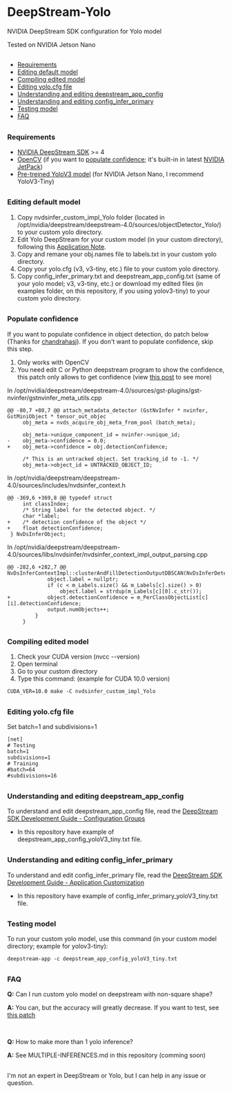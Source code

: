 # DeepStream-Yolo
NVIDIA DeepStream SDK configuration for Yolo model

Tested on NVIDIA Jetson Nano

##

* [Requirements](#requirements)
* [Editing default model](#editing-default-model)
* [Compiling edited model](#compiling-edited-model)
* [Editing yolo.cfg file](#editing-yolocfg-file)
* [Understanding and editing deepstream_app_config](#understanding-and-editing-deepstream_app_config)
* [Understanding and editing config_infer_primary](#understanding-and-editing-config_infer_primary)
* [Testing model](#testing-model)
* [FAQ](#faq)

##

### Requirements
* [NVIDIA DeepStream SDK](https://developer.nvidia.com/deepstream-sdk) >= 4
* [OpenCV](https://opencv.org/releases.html) (if you want to [populate confidence](#populate-confidence); it's built-in in latest [NVIDIA JetPack](https://developer.nvidia.com/embedded/jetpack))
* [Pre-treined YoloV3 model](https://github.com/AlexeyAB/darknet) (for NVIDIA Jetson Nano, I recommend YoloV3-Tiny)

##

### Editing default model
1. Copy nvdsinfer_custom_impl_Yolo folder (located in /opt/nvidia/deepstream/deepstream-4.0/sources/objectDetector_Yolo/) to your custom yolo directory.
2. Edit Yolo DeepStream for your custom model (in your custom directory), following this [Application Note](https://docs.nvidia.com/metropolis/deepstream/4.0/Custom_YOLO_Model_in_the_DeepStream_YOLO_App.pdf).
3. Copy and remane your obj.names file to labels.txt in your custom yolo directory.
4. Copy your yolo.cfg (v3, v3-tiny, etc.) file to your custom yolo directory.
5. Copy config_infer_primary.txt and deepstream_app_config.txt (same of your yolo model; v3, v3-tiny, etc.) or download my edited files (in examples folder, on this repository, if you using yolov3-tiny) to your custom yolo directory.

##

### Populate confidence
If you want to populate confidence in object detection, do patch below (Thanks for [chandrahasj](https://forums.developer.nvidia.com/t/nvinfer-is-not-populating-confidence-field-in-nvdsobjectmeta-ds-4-0/79319/20)). If you don't want to populate confidence, skip this step.

1. Only works with OpenCV
2. You need edit C or Python deepstream program to show the confidence, this patch only allows to get confidence (view [this post](https://forums.developer.nvidia.com/t/nvinfer-is-not-populating-confidence-field-in-nvdsobjectmeta-ds-4-0/79319/20) to see more)

In /opt/nvidia/deepstream/deepstream-4.0/sources/gst-plugins/gst-nvinfer/gstnvinfer_meta_utils.cpp
```
@@ -80,7 +80,7 @@ attach_metadata_detector (GstNvInfer * nvinfer, GstMiniObject * tensor_out_objec
     obj_meta = nvds_acquire_obj_meta_from_pool (batch_meta);
 
     obj_meta->unique_component_id = nvinfer->unique_id;
-    obj_meta->confidence = 0.0;
+    obj_meta->confidence = obj.detectionConfidence;
 
     /* This is an untracked object. Set tracking_id to -1. */
     obj_meta->object_id = UNTRACKED_OBJECT_ID;
```
In /opt/nvidia/deepstream/deepstream-4.0/sources/includes/nvdsinfer_context.h
```
@@ -369,6 +369,8 @@ typedef struct
     int classIndex;
     /* String label for the detected object. */
     char *label;
+    /* detection confidence of the object */
+    float detectionConfidence;
 } NvDsInferObject;
```
In /opt/nvidia/deepstream/deepstream-4.0/sources/libs/nvdsinfer/nvdsinfer_context_impl_output_parsing.cpp
```
@@ -282,6 +282,7 @@ NvDsInferContextImpl::clusterAndFillDetectionOutputDBSCAN(NvDsInferDetectionOutp
             object.label = nullptr;
             if (c < m_Labels.size() && m_Labels[c].size() > 0)
                 object.label = strdup(m_Labels[c][0].c_str());
+            object.detectionConfidence = m_PerClassObjectList[c][i].detectionConfidence;
             output.numObjects++;
         }
     }
```

##

### Compiling edited model
1. Check your CUDA version (nvcc --version)
2. Open terminal
3. Go to your custom directory
4. Type this command: (example for CUDA 10.0 version)
```
CUDA_VER=10.0 make -C nvdsinfer_custom_impl_Yolo
```

##

### Editing yolo.cfg file
Set batch=1 and subdivisions=1
```
[net]
# Testing
batch=1
subdivisions=1
# Training
#batch=64
#subdivisions=16
```

##

### Understanding and editing deepstream_app_config
To understand and edit deepstream_app_config file, read the [DeepStream SDK Development Guide - Configuration Groups](https://docs.nvidia.com/metropolis/deepstream/dev-guide/index.html#page/DeepStream%2520Development%2520Guide%2Fdeepstream_app_config.3.2.html)
* In this repository have example of deepstream_app_config_yoloV3_tiny.txt file.

##

### Understanding and editing config_infer_primary
To understand and edit config_infer_primary file, read the [DeepStream SDK Development Guide - Application Customization](https://docs.nvidia.com/metropolis/deepstream/dev-guide/index.html#page/DeepStream%2520Development%2520Guide%2Fdeepstream_custom_model.html)
* In this repository have example of config_infer_primary_yoloV3_tiny.txt file.

##

### Testing model
To run your custom yolo model, use this command (in your custom model directory; example for yolov3-tiny):
```
deepstream-app -c deepstream_app_config_yoloV3_tiny.txt
```

##

### FAQ
**Q:** Can I run custom yolo model on deepstream with non-square shape?

**A:** You can, but the accuracy will greatly decrease. If you want to test, see [this patch](https://forums.developer.nvidia.com/t/trouble-in-converting-non-square-grid-in-yolo-network-to-tensorrt-via-deepstream/107541/12)

<br>

**Q:** How to make more than 1 yolo inference?

**A:** See MULTIPLE-INFERENCES.md in this repository (comming soon)

##

I'm not an expert in DeepStream or Yolo, but I can help in any issue or question.
